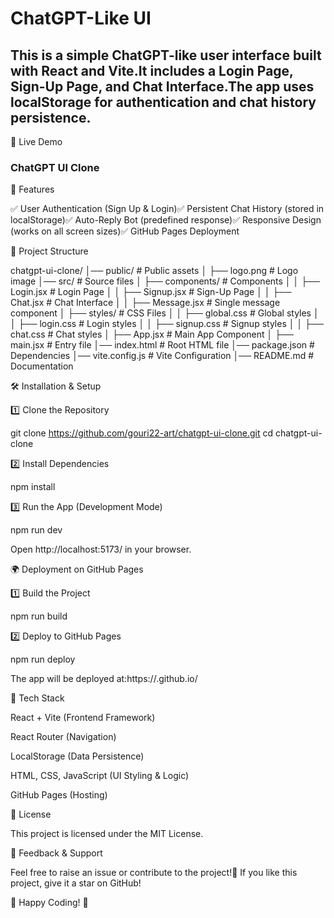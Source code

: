 # ChatGPT-Like UI

## This is a simple ChatGPT-like user interface built with React and Vite.It includes a Login Page, Sign-Up Page, and Chat Interface.The app uses localStorage for authentication and chat history persistence.

🚀 Live Demo

### ChatGPT UI Clone

📌 Features

✅ User Authentication (Sign Up & Login)✅ Persistent Chat History (stored in localStorage)✅ Auto-Reply Bot (predefined response)✅ Responsive Design (works on all screen sizes)✅ GitHub Pages Deployment

📁 Project Structure

chatgpt-ui-clone/
│── public/                   # Public assets
│   ├── logo.png              # Logo image
│── src/                      # Source files
│   ├── components/           # Components
│   │   ├── Login.jsx         # Login Page
│   │   ├── Signup.jsx        # Sign-Up Page
│   │   ├── Chat.jsx          # Chat Interface
│   │   ├── Message.jsx       # Single message component
│   ├── styles/               # CSS Files
│   │   ├── global.css        # Global styles
│   │   ├── login.css         # Login styles
│   │   ├── signup.css        # Signup styles
│   │   ├── chat.css          # Chat styles
│   ├── App.jsx               # Main App Component
│   ├── main.jsx              # Entry file
│── index.html                # Root HTML file
│── package.json              # Dependencies
│── vite.config.js            # Vite Configuration
│── README.md                 # Documentation

🛠 Installation & Setup

1️⃣ Clone the Repository

git clone https://github.com/gouri22-art/chatgpt-ui-clone.git
cd chatgpt-ui-clone

2️⃣ Install Dependencies

npm install

3️⃣ Run the App (Development Mode)

npm run dev

Open http://localhost:5173/ in your browser.

🌍 Deployment on GitHub Pages

1️⃣ Build the Project

npm run build

2️⃣ Deploy to GitHub Pages

npm run deploy

The app will be deployed at:https://<your-username>.github.io/

🔧 Tech Stack

React + Vite (Frontend Framework)

React Router (Navigation)

LocalStorage (Data Persistence)

HTML, CSS, JavaScript (UI Styling & Logic)

GitHub Pages (Hosting)

🐜 License

This project is licensed under the MIT License.

💬 Feedback & Support

Feel free to raise an issue or contribute to the project!🌟 If you like this project, give it a star on GitHub!

🎉 Happy Coding! 🚀


